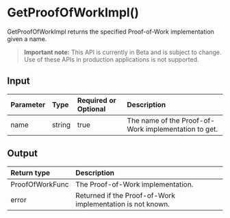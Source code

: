 # GetProofOfWorkImpl()
GetProofOfWorkImpl returns the specified Proof-of-Work implementation given a name.
> **Important note:** This API is currently in Beta and is subject to change. Use of these APIs in production applications is not supported.

## Input

| Parameter       | Type | Required or Optional | Description |
|:---------------|:--------|:--------| :--------|
| name | string | true | The name of the Proof-of-Work implementation to get.  |


## Output

| Return type     | Description |
|:---------------|:--------|
| ProofOfWorkFunc | The Proof-of-Work implementation. |
| error | Returned if the Proof-of-Work implementation is not known. |



